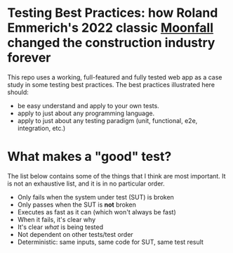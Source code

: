 # Testing Best Practices: how Roland Emmerich's 2022 classic [Moonfall](https://www.rottentomatoes.com/m/moonfall) changed the construction industry forever

This repo uses a working, full-featured and fully tested web app as a case study in some testing best practices. The best practices illustrated here should:

- be easy understand and apply to your own tests.
- apply to just about any programming language.
- apply to just about any testing paradigm (unit, functional, e2e, integration, etc.)

# What makes a "good" test?

The list below contains some of the things that I think are most important. It is not an exhaustive list, and it is in no particular order.

- Only fails when the system under test (SUT) is broken
- Only passes when the SUT is **not** broken
- Executes as fast as it can (which won't always be fast)
- When it fails, it's clear why
- It's clear _what_ is being tested
- Not dependent on other tests/test order
- Deterministic: same inputs, same code for SUT, same test result
